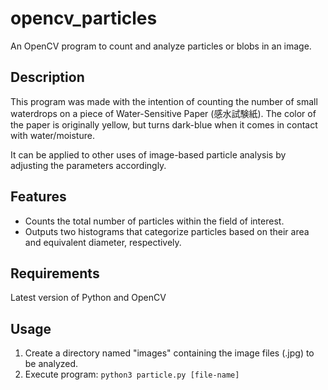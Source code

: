 # opencv_particles

An OpenCV program to count and analyze particles or blobs in an image.

## Description
This program was made with the intention of counting the number of small waterdrops on a piece of 
Water-Sensitive Paper (感水試験紙). The color of the paper is originally yellow, but turns dark-blue
when it comes in contact with water/moisture. <br>

It can be applied to other uses of image-based particle analysis by adjusting the parameters accordingly. 

## Features
- Counts the total number of particles within the field of interest.
- Outputs two histograms that categorize particles based on their area and equivalent diameter, respectively.

## Requirements
Latest version of Python and OpenCV

## Usage
1. Create a directory named "images" containing the image files (.jpg) to be analyzed.
2. Execute program: `python3 particle.py [file-name]`
